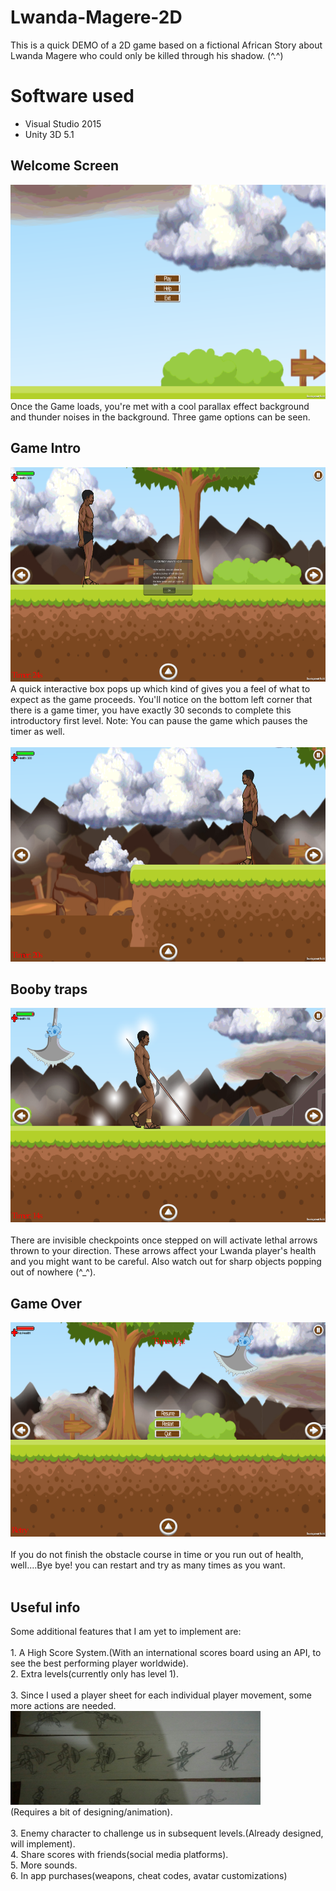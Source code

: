 # Lwanda-Magere-2D
This is a quick DEMO of a 2D game based on a fictional African Story about Lwanda Magere who could only be killed through his shadow. (^.^)

# Software used

- Visual Studio 2015
- Unity 3D 5.1

<h2>Welcome Screen</h2>
   <a href="#">
    <img width="607" height="343" alt="Capture" src="https://raw.githubusercontent.com/malcolmmaima/Lwanda-Magere-Prototype/master/Screenshots/Screenshot_2017-11-28-19-38-49.png"></img>
    </a> </br>
Once the Game loads, you're met with a cool parallax effect background and thunder noises in the background. Three game options can be seen.

<h2>Game Intro</h2>
   <a href="#">
    <img width="607" height="343" alt="Capture" src="https://raw.githubusercontent.com/malcolmmaima/Lwanda-Magere-Prototype/master/Screenshots/Screenshot_2017-11-28-19-39-09.png"></img>
    </a> </br>
A quick interactive box pops up which kind of gives you a feel of what to expect as the game proceeds. You'll notice on the bottom left corner that there is a game timer, you have exactly 30 seconds to complete this introductory first level. Note: You can pause the game which pauses the timer as well.</br></br>

   <a href="#">
    <img width="607" height="343" alt="Capture" src="https://raw.githubusercontent.com/malcolmmaima/Lwanda-Magere-Prototype/master/Screenshots/Screenshot_2017-11-28-19-40-12.png"></img>
    </a> </br>
    
   <h2>Booby traps</h2>
   <a href="#">
    <img width="607" height="343" alt="Capture" src="https://raw.githubusercontent.com/malcolmmaima/Lwanda-Magere-Prototype/master/Screenshots/Screenshot_2017-11-28-19-40-18.png"></img>
    </a> </br></br>
There are invisible checkpoints once stepped on will activate lethal arrows thrown to your direction. These arrows affect your Lwanda player's health and you might want to be careful. Also watch out for sharp objects popping out of nowhere (^_^).</b></br>

<h2>Game Over</h2>
   <a href="#">
    <img width="607" height="343" alt="Capture" src="https://raw.githubusercontent.com/malcolmmaima/Lwanda-Magere-Prototype/master/Screenshots/Screenshot_2017-11-28-19-40-56.png"></img>
    </a> </br></br>
If you do not finish the obstacle course in time or you run out of health, well....Bye bye! you can restart and try as many times as you want.</br></br>

<h2>Useful info</h2>
Some additional features that I am yet to implement are:</br></br>
1. A High Score System.(With an international scores board using an API, to see the best performing player worldwide).</br>
2. Extra levels(currently only has level 1).</br></br>
3. Since I used a player sheet for each individual player movement, some more actions are needed.
   <a href="#">
    <img width="400" height="150" alt="Capture" src="https://raw.githubusercontent.com/malcolmmaima/Lwanda-Magere-Prototype/master/Screenshots/IMG-20170208-WA0018.jpg"></img>
    </a></br>(Requires a bit of designing/animation).</br></br>
3. Enemy character to challenge us in subsequent levels.(Already designed, will implement).</br>
4. Share scores with friends(social media platforms).</br>
5. More sounds.</br>
6. In app purchases(weapons, cheat codes, avatar customizations)





